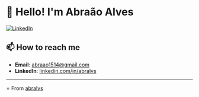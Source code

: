 # 👋 Hello! I'm Abraão Alves

[![LinkedIn](https://img.shields.io/badge/LinkedIn-Connect-blue)](https://www.linkedin.com/in/abralvs)

## 📫 How to reach me
- **Email**: abraao1514@gmail.com
- **LinkedIn**: [linkedin.com/in/abralvs](https://www.linkedin.com/in/abralvs)

---
⭐️ From [abralvs](https://github.com/abralvs)
